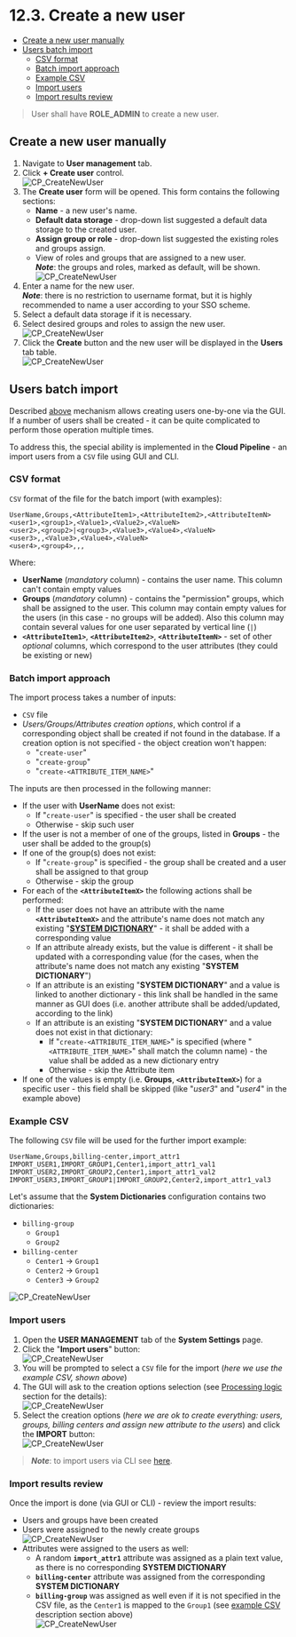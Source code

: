 # 12.3. Create a new user

- [Create a new user manually](#create-a-new-user-manually)
- [Users batch import](#users-batch-import)
    - [CSV format](#csv-format)
    - [Batch import approach](#batch-import-approach)
    - [Example CSV](#example-csv)
    - [Import users](#import-users)
    - [Import results review](#import-results-review)

> User shall have **ROLE\_ADMIN** to create a new user.

## Create a new user manually

1. Navigate to **User management** tab.
2. Click **+ Create user** control.  
    ![CP_CreateNewUser](attachments/CreateNewUser_1.png)
3. The **Create user** form will be opened. This form contains the following sections:
    - **Name** - a new user's name.
    - **Default data storage** - drop-down list suggested a default data storage to the created user.
    - **Assign group or role** - drop-down list suggested the existing roles and groups assign.
    - View of roles and groups that are assigned to a new user.  
        **_Note_**: the groups and roles, marked as default, will be shown.  
        ![CP_CreateNewUser](attachments/CreateNewUser_2.png)
4. Enter a name for the new user.  
    **_Note_**: there is no restriction to username format, but it is highly recommended to name a user according to your SSO scheme.
5. Select a default data storage if it is necessary.
6. Select desired groups and roles to assign the new user.  
    ![CP_CreateNewUser](attachments/CreateNewUser_3.png)
7. Click the **Create** button and the new user will be displayed in the **Users** tab table.  
    ![CP_CreateNewUser](attachments/CreateNewUser_4.png)

## Users batch import

Described [above](#create-a-new-user-manually) mechanism allows creating users one-by-one via the GUI. If a number of users shall be created - it can be quite complicated to perform those operation multiple times.

To address this, the special ability is implemented in the **Cloud Pipeline** - an import users from a `CSV` file using GUI and CLI.

### CSV format

`CSV` format of the file for the batch import (with examples):

``` csv
UserName,Groups,<AttributeItem1>,<AttributeItem2>,<AttributeItemN>
<user1>,<group1>,<Value1>,<Value2>,<ValueN>
<user2>,<group2>|<group3>,<Value3>,<Value4>,<ValueN>
<user3>,,<Value3>,<Value4>,<ValueN>
<user4>,<group4>,,,
```

Where:

- **UserName** (_mandatory_ column) - contains the user name. This column can't contain empty values
- **Groups** (_mandatory_ column) - contains the "permission" groups, which shall be assigned to the user. This column may contain empty values for the users (in this case - no groups will be added). Also this column may contain several values for one user separated by vertical line (`|`)
- **`<AttributeItem1>`**, **`<AttributeItem2>`**, **`<AttributeItemN>`** - set of other _optional_ columns, which correspond to the user attributes (they could be existing or new)

### Batch import approach

The import process takes a number of inputs:

- `CSV` file
- _Users/Groups/Attributes creation options_, which control if a corresponding object shall be created if not found in the database. If a creation option is not specified - the object creation won't happen:
    - "`create-user`"
    - "`create-group`"
    - "`create-<ATTRIBUTE_ITEM_NAME>`"

The inputs are then processed in the following manner:

- If the user with **UserName** does not exist:
    - If "`create-user`" is specified - the user shall be created
    - Otherwise - skip such user
- If the user is not a member of one of the groups, listed in **Groups** - the user shall be added to the group(s)
- If one of the group(s) does not exist:
    - If "`create-group`" is specified - the group shall be created and a user shall be assigned to that group
    - Otherwise - skip the group
- For each of the **`<AttributeItemX>`** the following actions shall be performed:
    - If the user does not have an attribute with the name **`<AttributeItemX>`** and the attribute's name does not match any existing "[**SYSTEM DICTIONARY**](12.13._System_dictionaries.md)" - it shall be added with a corresponding value
    - If an attribute already exists, but the value is different - it shall be updated with a corresponding value (for the cases, when the attribute's name does not match any existing "**SYSTEM DICTIONARY**")
    - If an attribute is an existing "**SYSTEM DICTIONARY**" and a value is linked to another dictionary - this link shall be handled in the same manner as GUI does (i.e. another attribute shall be added/updated, according to the link)
    - If an attribute is an existing "**SYSTEM DICTIONARY**" and a value does not exist in that dictionary:
        - If "`create-<ATTRIBUTE_ITEM_NAME>`" is specified (where "`<ATTRIBUTE_ITEM_NAME>`" shall match the column name) - the value shall be added as a new dictionary entry
        - Otherwise - skip the Attribute item
- If one of the values is empty (i.e. **Groups**, **`<AttributeItemX>`**) for a specific user - this field shall be skipped (like "_user3_" and "_user4_" in the example above)

### Example CSV

The following `CSV` file will be used for the further import example:

``` csv
UserName,Groups,billing-center,import_attr1
IMPORT_USER1,IMPORT_GROUP1,Center1,import_attr1_val1
IMPORT_USER2,IMPORT_GROUP2,Center1,import_attr1_val2
IMPORT_USER3,IMPORT_GROUP1|IMPORT_GROUP2,Center2,import_attr1_val3
```

Let's assume that the **System Dictionaries** configuration contains two dictionaries:

- `billing-group`
    - `Group1`
    - `Group2`
- `billing-center`
    - `Center1` → `Group1`
    - `Center2` → `Group1`
    - `Center3` → `Group2`

![CP_CreateNewUser](attachments/UserBatchImport_01.png)

### Import users

1. Open the **USER MANAGEMENT** tab of the **System Settings** page.
2. Click the "**Import users**" button:  
    ![CP_CreateNewUser](attachments/UserBatchImport_02.png)
3. You will be prompted to select a `CSV` file for the import (_here we use the example CSV, shown above_)
4. The GUI will ask to the creation options selection (see [Processing logic](#batch-import-approach) section for the details):  
    ![CP_CreateNewUser](attachments/UserBatchImport_03.png)
5. Select the creation options (_here we are ok to create everything: users, groups, billing centers and assign new attribute to the users_) and click the **IMPORT** button:  
    ![CP_CreateNewUser](attachments/UserBatchImport_04.png)

> **_Note_**: to import users via CLI see [here](../14_CLI/14.9._User_management_via_CLI.md#batch-import).

### Import results review

Once the import is done (via GUI or CLI) - review the import results:

- Users and groups have been created
- Users were assigned to the newly create groups  
    ![CP_CreateNewUser](attachments/UserBatchImport_05.png)
- Attributes were assigned to the users as well:
    - A random **`import_attr1`** attribute was assigned as a plain text value, as there is no corresponding **SYSTEM DICTIONARY**
    - **`billing-center`** attribute was assigned from the corresponding **SYSTEM DICTIONARY**
    - **`billing-group`** was assigned as well even if it is not specified in the CSV file, as the `Center1` is mapped to the `Group1` (see [example CSV](#example-csv) description section above)  
    ![CP_CreateNewUser](attachments/UserBatchImport_06.png)
